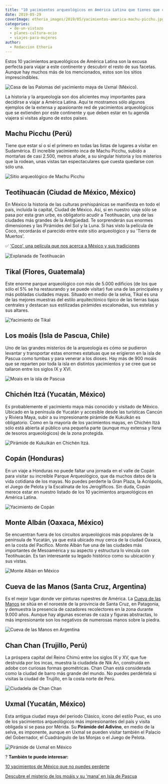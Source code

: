 ```yaml
---
title: "10 yacimientos arqueológicos en América Latina que tienes que conocer"
date: 2019-05-29
coverImage: etheria_images/2019/05/yacimientos-america-machu-picchu.jpg
categories: 
  - de-un-vistazo
  - planes-cultura-ocio
  - viajes-para-mujeres
author: 
  - Redaccion Etheria
---
```


Estos 10 yacimientos arqueológicos de América Latina son la excusa perfecta para viajar 
a este continente y descubrir el resto de sus facetas. Aunque hay muchos más de los 
mencionados, estos son los sitios imprescindibles. 

![Casa de las Palomas del yacimiento maya de Uxmal (México).](etheria_images/2019/05/uxmal-casa-palomas.jpg "Casa de las Palomas del yacimiento maya de Uxmal (México).")

La historia y la arqueología son dos alicientes muy importantes para decidirse a viajar 
a América Latina. Aquí te mostramos sólo algunos ejemplos de la extensa y apasionante 
red de yacimientos arqueológicos que se extienden por este continente y que deben estar 
en tu agenda viajera si visitas alguno de estos países. 

## Machu Picchu (Perú)

Tiene que estar sí o sí el primero en todas las listas de lugares a visitar en 
Sudamérica. El increíble yacimiento inca de Machu Picchu, subido a montañas de casi 
2.500, metros añade, a su singular historia y los misterios que la rodean, unas vistas 
tan espectaculares que cuesta quedarse con sólo una. 

![Sitio arqueológico de Machu Picchu](etheria_images/2019/05/yacimientos-america-machu-picchu.jpg "Vista de Machu Picchu desde lo alto.")

## Teotihuacán (Ciudad de México, México)

En México la historia de las culturas prehispánicas se manifiesta en todo el país, 
incluida la capital, Ciudad de México. Así, si en nuestro viaje sólo se pasa por esta 
gran urbe, es obligatorio acudir a Teotihuacán, una de las ciudades más grandes de la 
Antigüedad. Te sorprenderán sus enormes dimensiones y las Pirámides del Sol y la Luna. 
Si has visto la película de Coco, recordarás el parecido entre este sitio arqueológico y 
su 'Tierra de Muertos'. 

✅ [‘Coco’, una película que nos acerca a México y sus 
tradiciones](https://etheriamagazine.com/2018/05/28/en-el-mexico-de-coco/) 

![Explanada de Teotihuacán](etheria_images/2019/05/yacimientos-america-mexico.jpg "Extensa explanada del yacimiento de Teotihuacán.")

## Tikal (Flores, Guatemala)

Este enorme parque arqueológico con más de 5.000 edificios (de los que sólo el 5% se ha 
restaurando y se puede visitar) fue una de las principales y más pobladas ciudades 
mayas. Situado en medio de la selva, Tikal es una de las mejores muestras del estilo 
arquitectónico típico de las tierras bajas centrales y destacan sus estilizadas 
pirámides escalonadas, sus estelas y sus altares. 

![Yacimiento de Tikal](etheria_images/2019/05/yacimientos-america-tikal.jpg "Yacimiento de Tikal. © diegograndi/Adobe Stock")

## Los moáis (Isla de Pascua, Chile)

Uno de las grandes misterios de la arqueología es cómo se pudieron levantar y 
transportar estas enormes estatuas que se erigieron en la isla de Pascua como tumbas y 
para venerar a los dioses. Hay más de 900 moáis que se reparten por toda la isla en 
distintos yacimientos y se cree que se tallaron entre los siglos IX y XVI. 

![Moais en la isla de Pascua](etheria_images/2019/05/yacimientos-america-latina-isla-pascua.jpg "Moáis de Isla de Pascua. © Daboost/Adobe Stock")

## Chichén Itzá (Yucatán, México)

Es probablemente el yacimiento maya más conocido y visitado de México. Ubicado en la 
península de Yucatán y accesible desde las turísticas Cancún y Riviera Maya, subir a su 
impresionante pirámide de Kukulkán es obligatorio. Como en la mayoría de los yacimientos 
mayas, en Chichén Itzá sólo está abierta al público una pequeña parte (aunque muy 
extensa y llena de tesoros arqueológicos) de la zona protegida. 

![Pirámide de Kukulkán en Chichén Itzá.](etheria_images/2019/05/yacimientos-america-chichen-itza.jpg "Pirámide de Kukulkán en Chichén Itzá. © Jimmy Baum")

## Copán (Honduras)

En un viaje a Honduras no puede faltar una jornada en el valle de Copán para visitar su 
increíble Parque Arqueológico, que da muchos datos de la vida cotidiana de los mayas. No 
puedes perderte la Gran Plaza, la Acrópolis, el Juego de Pelota y la Escalinata de los 
Jeroglíficos. Sin duda, Copán merece estar en nuestro listado de los 10 yacimientos 
arqueológicos en América Latina. 

![Yacimiento de Copán](etheria_images/2019/05/yacimientos-america-copan.jpg "Yacimiento de Copán. © Jordan/Adobe Stock")

## Monte Albán (Oaxaca, México)

Se encuentran fuera de los circuitos arqueológicos más populares de la península de 
Yucatán, ya que está ubicado muy cerca de la ciudad Oaxaca, en la costa del Pacífico. 
Monte Albán fue una de las ciudades más importantes de Mesoamérica y su aspecto y 
estructura lo vincula con Teotihuacán. Es tan interesante su legado histórico como su 
ubicación y sus vistas. 

![Monte Albán en México](etheria_images/2019/05/yacimientos-america-monte-alban.jpg "Imagen de Monte Albán. © Matthew Essman")

## Cueva de las Manos (Santa Cruz, Argentina)

Es el mejor lugar donde ver pinturas rupestres de América. La [Cueva de las 
Manos](https://www.cuevadelasmanos.org) se sitúa en el noroeste de la provincia de Santa 
Cruz, en Patagonia, y demuestra la presencia de cazadores recolectores en la zona 
durante 9.000 años. Aunque hay algunas escenas de caza y figuras abstractas, lo más 
impresionante son los negativos de numerosas manos sobre la piedra. 

![Cueva de las Manos en Argentina](etheria_images/2019/05/arqueologia-america-argentina.jpg "Manos en negativo en La Cueva de las Manos. © Buteo/Adobe Stock")

## Chan Chan (Trujillo, Perú)

La próspera capital del Reino Chimú entre los siglos IX y XV, que fue destruida por los 
incas, muestra la ciudadela de Nik An, construida en adobe con curiosas formas 
geométricas. Chan Chan está considerada como la ciudad de barro más grande del mundo. No 
puedes perdértela si visitas la ciudad de Trujillo, en la costa norte de Perú. 

![Ciudadela de Chan Chan](etheria_images/2019/05/yacimientos-america-peru.jpg "Ciudadela de adobe de Chan Chan. © gaelj/Adobe Stock")

## Uxmal (Yucatán, México)

Esta antigua ciudad maya del periodo Clásico, icono del estilo Puuc, es uno de los 
yacimientos arqueológicos más impresionantes del país y visita obligada si se pasa por 
Mérida. Su **Pirámide del Adivino**, en medio de la selva, es imponente, aunque en Uxmal 
se pueden visitar también el Palacio del Gobernador, el Cuadrángulo de las Monjas o el 
Juego de Pelota. 

![Pirámide de Uxmal en México](etheria_images/2019/05/yacimientos-amercia-tulum.jpg "Pirámide del Adivino en Uxmal. © Aleksandar Todorovic/Adobe Stock")

? **También te puede interesar:** 

[10 yacimientos de México que no puedes 
perderte](https://etheriamagazine.com/2021/03/30/mejores-yacimientos-arqueologicos-mexico/) 

[Descubre el misterio de los moáis y su ‘mana’ en Isla de 
Pascua](https://etheriamagazine.com/2019/02/15/viaje-misterios-isla-pascua/)

